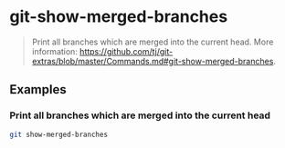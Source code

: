 # git-show-merged-branches

> Print all branches which are merged into the current head. More information: <https://github.com/tj/git-extras/blob/master/Commands.md#git-show-merged-branches>.

## Examples

### Print all branches which are merged into the current head

```bash
git show-merged-branches
```
